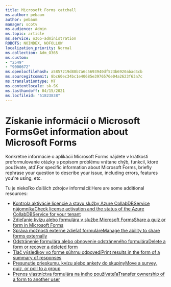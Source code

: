 ```yaml
---
title: Microsoft Forms catchall
ms.author: pebaum
author: pebaum
manager: scotv
ms.audience: Admin
ms.topic: article
ms.service: o365-administration
ROBOTS: NOINDEX, NOFOLLOW
localization_priority: Normal
ms.collection: Adm_O365
ms.custom:
- "2549"
- "9000672"
ms.openlocfilehash: a5857219d88b7a6c5693940df523b6920abad4cb
ms.sourcegitcommit: 8bc60ec34bc1e40685e3976576e04a2623f63a7c
ms.translationtype: MT
ms.contentlocale: sk-SK
ms.lasthandoff: 04/15/2021
ms.locfileid: "51823838"
---
```

# <a name="get-information-about-microsoft-forms"></a><span data-ttu-id="7e5a4-102">Získanie informácií o Microsoft Forms</span><span class="sxs-lookup"><span data-stu-id="7e5a4-102">Get information about Microsoft Forms</span></span>

<span data-ttu-id="7e5a4-103">Konkrétne informácie o aplikácii Microsoft Forms nájdete v krátkosti preformulovanie otázky s popisom problému vrátane chýb, funkcií, ktoré používate, atď.</span><span class="sxs-lookup"><span data-stu-id="7e5a4-103">For specific information about Microsoft Forms, briefly rephrase your question to describe your issue, including errors, features you're using, etc.</span></span> 

<span data-ttu-id="7e5a4-104">Tu je niekoľko ďalších zdrojov informácií:</span><span class="sxs-lookup"><span data-stu-id="7e5a4-104">Here are some additional resources:</span></span>

- [<span data-ttu-id="7e5a4-105">Kontrola aktivácie licencie a stavu služby Azure CollabDBService nájomníka</span><span class="sxs-lookup"><span data-stu-id="7e5a4-105">Check license activation and the status of the Azure CollabDBService for your tenant</span></span>](https://support.office.com/article/Turn-off-or-turn-on-Microsoft-Forms-8dcbf3ab-f2d6-459a-b8be-8d9892132a43)
- [<span data-ttu-id="7e5a4-106">Zdieľanie kvízu alebo formulára v službe Microsoft Forms</span><span class="sxs-lookup"><span data-stu-id="7e5a4-106">Share a quiz or form in Microsoft Forms</span></span>](https://support.office.com/article/Share-a-form-to-collaborate-d5bb5cf0-8401-4c15-bb8c-8e108cd7e69b)
- [<span data-ttu-id="7e5a4-107">Správa možnosti externe zdieľať formuláre</span><span class="sxs-lookup"><span data-stu-id="7e5a4-107">Manage the ability to share forms externally</span></span>](https://support.office.com/article/set-up-microsoft-forms-cc52287a-4550-464d-9a1b-457bf9df2240?#PickTab=Configure)
- [<span data-ttu-id="7e5a4-108">Odstránenie formulára alebo obnovenie odstráneného formulára</span><span class="sxs-lookup"><span data-stu-id="7e5a4-108">Delete a form or recover a deleted form</span></span>](https://support.office.com/article/Delete-a-form-2207e468-ce1b-4c4a-a256-caf631d87af0)
- [<span data-ttu-id="7e5a4-109">Tlač výsledkov vo forme súhrnu odpovedí</span><span class="sxs-lookup"><span data-stu-id="7e5a4-109">Print results in the form of a summary of responses</span></span>](https://support.office.com/article/Print-a-form-22100b98-ba3c-41c1-9513-f76caca664fc)
- [<span data-ttu-id="7e5a4-110">Presunutie prieskumu, kvízu alebo ankety do skupiny</span><span class="sxs-lookup"><span data-stu-id="7e5a4-110">Move a survey, quiz, or poll to a group</span></span>](https://support.office.com/article/Transfer-ownership-of-a-form-921a6361-a4e5-44ea-bce9-c4ed63aa54b4)
- [<span data-ttu-id="7e5a4-111">Prenos vlastníctva formulára na iného používateľa</span><span class="sxs-lookup"><span data-stu-id="7e5a4-111">Transfer ownership of a form to another user</span></span>](https://support.office.com/article/Transfer-ownership-of-a-form-921a6361-a4e5-44ea-bce9-c4ed63aa54b4)